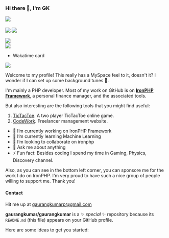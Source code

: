 ### Hi there 👋, I'm GK

<a href="https://github.com/gaurangkumar">
  <img align="center" src="https://en4347cusb2mb56.m.pipedream.net" />
</a>
<br><br>
<a href="https://github.com/gaurangkumar">
  <img align="center" src="https://github-readme-stats-deploy-jeremykenedy.vercel.app/api?username=gaurangkumar&show_icons=true&include_all_commits=true&count_private=true&theme=radical&bg_color=30,222222,444444&title_color=fff&text_color=fff&line_height=20&custom_title=GitHub%20Stats&hide_border=true" />
</a>

<a href="https://github.com/gaurangkumar">
  <img align="center" src="https://github-readme-stats-deploy-jeremykenedy.vercel.app/api/top-langs/?username=gaurangkumar&layout=compact&bg_color=30,444444,222222&title_color=fff&text_color=fff&custom_title=What%20I%20Do%20Most&hide_border=true" />
</a>

<br>
<br>

<a href="https://github.com/gaurangkumar" title="Total commits this year">
  <img align="center" src="https://github-readme-stats.vercel.app/api?username=gaurangkumar&show_icons=true&theme=dracula&hide_title=true&hide_rank=true&hide=stars,prs,issues,contribs" />
</a>

<br>

<a href="https://github.com/gaurangkumar" title="GK's wakatime stats">
  <img align="center" src="https://github-readme-stats.vercel.app/api/wakatime?username=gaurangkumar&layout=compact" />
</a>

- Wakatime card

<a href="https://github.com/gaurangkumar" title="GK's wakatime stats">
  <img align="center" src="https://github-readme-stats.vercel.app/api/wakatime?username=gaurangkumar" />
</a>

<br>

Welcome to my profile! This really has a MySpace feel to it, doesn't it? I wonder if I can set up some background tunes 🤔.

I'm mainly a PHP developer. Most of my work on GitHub is on **[IronPHP Framework](https://github.com/ironphp/ironphp)**, a personal finance manager, and the associated tools.

But also interesting are the following tools that you might find useful:

1. [TicTacToe](https://github.com/gaurangkumar/tictactoe). A two player TicTacToe online game.
1. [CodeWork](https://github.com/gaurangkumar/codework). Freelancer management website.

- 🔭 I’m currently working on IronPHP Framework
- 🌱 I’m currently learning Machine Learning
- 👯 I’m looking to collaborate on ironphp
- 💬 Ask me about anything
- ⚡ Fun fact: Besides coding I spend my time in Gaming, Physics, Discovery channel.

Also, as you can see in the bottom left corner, you can sponsore me for the work I do on IronPHP. I'm very proud to have such a nice group of people willing to support me.
Thank you!


#### Contact

Hit me up at [gaurangkumarp@gmail.com](gaurangkumarp@gmail.com)

**gaurangkumar/gaurangkumar** is a ✨ _special_ ✨ repository because its `README.md` (this file) appears on your GitHub profile.

Here are some ideas to get you started:

